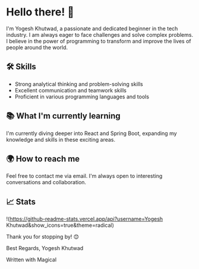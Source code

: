 <!---
YogeshK34/YogeshK34 is a ✨ special ✨ repository because its `README.md` (this file) appears on your GitHub profile.
You can click the Preview link to take a look at your changes.
--->
# Hello there! 👋

I'm Yogesh Khutwad, a passionate and dedicated beginner in the tech industry. I am always eager to face challenges and solve complex problems. I believe in the power of programming to transform and improve the lives of people around the world.

## 🛠 Skills
- Strong analytical thinking and problem-solving skills
- Excellent communication and teamwork skills
- Proficient in various programming languages and tools

## 📚 What I'm currently learning
I'm currently diving deeper into React and Spring Boot, expanding my knowledge and skills in these exciting areas.

## 🌍 How to reach me
Feel free to contact me via email. I'm always open to interesting conversations and collaboration.

## 📈 Stats
!(https://github-readme-stats.vercel.app/api?username=Yogesh Khutwad&show_icons=true&theme=radical)

Thank you for stopping by! 😊

Best Regards,
Yogesh Khutwad

Written with Magical

